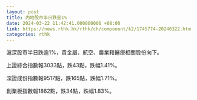 ```yaml
---
layout: post
title: 內地股市半日跌逾1%
date: 2024-03-22 11:42:41.000000000 +08:00
link: https://news.rthk.hk/rthk/ch/component/k2/1745774-20240322.htm
categories: rthk
---
```


滬深股市半日跌逾1%，貴金屬、航空、農業和醫療相關股份向下。

上證綜合指數報3033點，跌43點，跌幅1.41%。

深證成份指數報9517點，跌165點，跌幅1.71%。

創業板指數報1862點，跌34點，跌幅1.83%。
